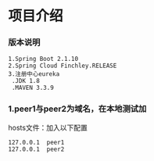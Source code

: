 # 项目介绍

### 版本说明

    1.Spring Boot 2.1.10
    2.Spring Cloud Finchley.RELEASE
    3.注册中心eureka
     .JDK 1.8
     .MAVEN 3.3.9
     

### 1.peer1与peer2为域名，在本地测试加

hosts文件：加入以下配置
    
    127.0.0.1  peer1
    127.0.0.1  peer2   
